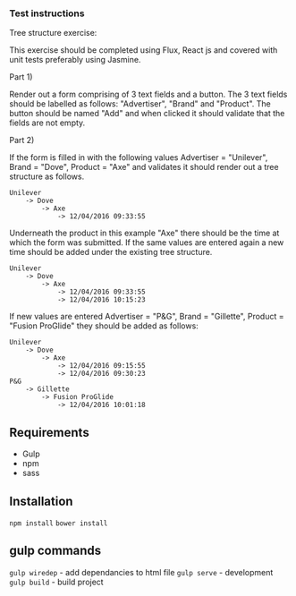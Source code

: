 ### Test instructions
Tree structure exercise:

This exercise should be completed using Flux, React js and covered with unit tests preferably using Jasmine.

Part 1)

Render out a form comprising of 3 text fields and a button. The 3 text fields should be labelled as follows: "Advertiser", "Brand" and "Product". The button should be named "Add" and when clicked it should validate that the fields are not empty.

Part 2)

If the form is filled in with the following values Advertiser = "Unilever", Brand = "Dove", Product = "Axe" and validates it should render out a tree structure as follows.

    Unilever
        -> Dove
            -> Axe
                -> 12/04/2016 09:33:55

Underneath the product in this example "Axe" there should be the time at which the form was submitted. If the same values are entered again a new time should be added under the existing tree structure.

    Unilever
        -> Dove
            -> Axe
                -> 12/04/2016 09:33:55
                -> 12/04/2016 10:15:23

If new values are entered Advertiser = "P&G", Brand = "Gillette", Product = "Fusion ProGlide" they should be added as follows:

    Unilever
        -> Dove
            -> Axe
                -> 12/04/2016 09:15:55
                -> 12/04/2016 09:30:23
    P&G
        -> Gillette
            -> Fusion ProGlide
                -> 12/04/2016 10:01:18
## Requirements
* Gulp
* npm
* sass

## Installation
`npm install`
`bower install`

## gulp commands
`gulp wiredep` - add dependancies to html file
`gulp serve` - development
`gulp build` - build project



